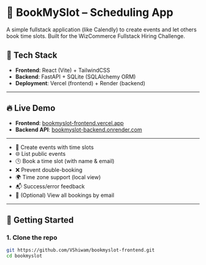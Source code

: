 # 📅 BookMySlot – Scheduling App

A simple fullstack application (like Calendly) to create events and let others book time slots. Built for the WizCommerce Fullstack Hiring Challenge.

## 🧰 Tech Stack

- **Frontend**: React (Vite) + TailwindCSS
- **Backend**: FastAPI + SQLite (SQLAlchemy ORM)
- **Deployment**: Vercel (frontend) + Render (backend)

---

## 🔥 Live Demo

- **Frontend**: [bookmyslot-frontend.vercel.app](https://bookmyslot-frontend-jz41-b5enic23b-vshiwams-projects.vercel.app/)
- **Backend API**: [bookmyslot-backend.onrender.com](https://bookmyslot-backend-3.onrender.com)

---


- 📝 Create events with time slots
- 🌐 List public events
- 🕒 Book a time slot (with name & email)
- ❌ Prevent double-booking
- 🌍 Time zone support (local view)
- 📬 Success/error feedback
- 📅 (Optional) View all bookings by email

---

## 🚀 Getting Started

### 1. Clone the repo
```bash
git https://github.com/VShiwam/bookmyslot-frontend.git
cd bookmyslot
